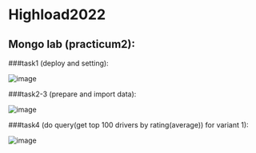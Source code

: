 # Highload2022

## Mongo lab (practicum2): 

###task1 (deploy and setting): 

![image](https://user-images.githubusercontent.com/70973267/212567045-0772c3f9-7acc-4d8f-aaa4-90104837d5d7.png)

###task2-3 (prepare and import data): 

![image](https://user-images.githubusercontent.com/70973267/212567093-da68c4da-78b0-40dc-b215-4ad75193a87c.png)

###task4 (do query(get top 100 drivers by rating(average)) for variant 1): 

![image](https://user-images.githubusercontent.com/70973267/212566623-ff539138-9055-4761-bab3-e202e774d2e3.png)
